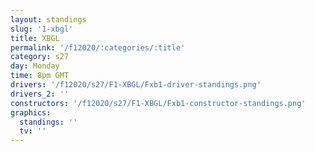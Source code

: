 ```yaml
---
layout: standings
slug: '1-xbgl'
title: XBGL
permalink: '/f12020/:categories/:title'
category: s27
day: Monday
time: 8pm GMT
drivers: '/f12020/s27/F1-XBGL/Fxb1-driver-standings.png'
drivers_2: ''
constructors: '/f12020/s27/F1-XBGL/Fxb1-constructor-standings.png'
graphics:
  standings: ''
  tv: ''
---
```


